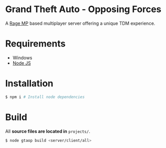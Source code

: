 Grand Theft Auto - Opposing Forces
===

A [Rage MP](https://rage.mp) based multiplayer server offering a unique TDM experience.

# Requirements
* Windows
* [Node JS](https://nodejs.org)

# Installation
```bash
$ npm i # Install node dependencies
```

# Build
All **source files are located in** ```projects/```.
```bash
$ node gtaop build <server/client/all>
```
